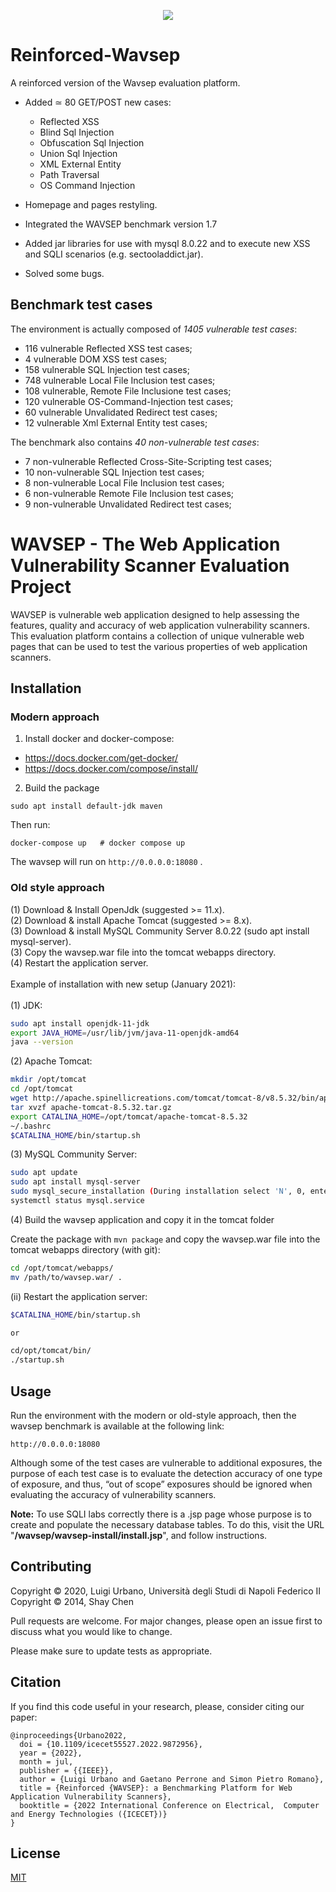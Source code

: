 <p align="center">
  <img src="/wavsep-logo.jpeg?raw=true"/>
</p>

# Reinforced-Wavsep 
A reinforced version of the Wavsep evaluation platform.

* Added ≃  80 GET/POST new cases:

	- Reflected XSS
	- Blind Sql Injection
	- Obfuscation Sql Injection
	- Union Sql Injection
	- XML External Entity
	- Path Traversal
	- OS Command Injection

* Homepage and pages restyling.
* Integrated the WAVSEP benchmark version 1.7

* Added jar libraries for use with mysql 8.0.22 and to execute new XSS and SQLI scenarios (e.g. sectooladdict.jar).

* Solved some bugs.     

## Benchmark test cases
The environment is actually composed of *1405 vulnerable test cases*: 
* 116 vulnerable Reflected XSS test cases;
* 4 vulnerable DOM XSS test cases;
* 158 vulnerable SQL Injection test cases;
* 748 vulnerable Local File Inclusion test cases;   
* 108 vulnerable,  Remote File Inclusione test cases;  
* 120 vulnerable OS-Command-Injection test cases; 
* 60 vulnerable Unvalidated Redirect test cases;   
* 12 vulnerable Xml External Entity test cases;   

The benchmark also contains *40 non-vulnerable test cases*:  
* 7 non-vulnerable Reflected Cross-Site-Scripting test cases;
* 10 non-vulnerable SQL Injection test cases;
* 8 non-vulnerable Local File Inclusion test cases; 
* 6 non-vulnerable Remote File Inclusion test cases; 
* 9 non-vulnerable Unvalidated Redirect test cases; 


# WAVSEP - The Web Application Vulnerability Scanner Evaluation Project

WAVSEP is vulnerable web application designed to help assessing the features, quality and accuracy of web application vulnerability scanners.
This evaluation platform contains a collection of unique vulnerable web pages that can be used to test the various properties of web application scanners.

## Installation 
### Modern approach
1. Install docker and docker-compose: 
- https://docs.docker.com/get-docker/ 
- https://docs.docker.com/compose/install/        

2. Build the package   
```  
sudo apt install default-jdk maven

``` 

Then run: 
``` 
docker-compose up   # docker compose up   
```   
The wavsep will run on `http://0.0.0.0:18080` . 



### Old style approach
(1) Download & Install OpenJdk (suggested >= 11.x).<br/>
(2) Download & install Apache Tomcat (suggested >= 8.x).<br/>
(3) Download & install MySQL Community Server 8.0.22 (sudo apt install mysql-server).<br/>
(3) Copy the wavsep.war file into the tomcat webapps directory.<br/>
(4) Restart the application server.<br/>
<br/>
Example of installation with new setup (January 2021):<br/>
<br/>
(1) JDK:
```bash
sudo apt install openjdk-11-jdk
export JAVA_HOME=/usr/lib/jvm/java-11-openjdk-amd64
java --version
```
(2) Apache Tomcat:
```bash
mkdir /opt/tomcat
cd /opt/tomcat
wget http://apache.spinellicreations.com/tomcat/tomcat-8/v8.5.32/bin/apache-tomcat-8.5.32.tar.gz
tar xvzf apache-tomcat-8.5.32.tar.gz
export CATALINA_HOME=/opt/tomcat/apache-tomcat-8.5.32
~/.bashrc
$CATALINA_HOME/bin/startup.sh
```
(3) MySQL Community Server:
```bash
sudo apt update
sudo apt install mysql-server
sudo mysql_secure_installation (During installation select 'N', 0, enter root password, 'Y')
systemctl status mysql.service
```
   

(4) Build the wavsep application and copy it in the tomcat folder

Create the package with `mvn package`  and copy the wavsep.war file into the tomcat webapps directory (with git):
```bash
cd /opt/tomcat/webapps/
mv /path/to/wavsep.war/ .
```
(ii) Restart the application server:
```bash
$CATALINA_HOME/bin/startup.sh

or

cd/opt/tomcat/bin/
./startup.sh
```

## Usage    
Run the environment with the modern or old-style approach, then the wavsep benchmark is available at the following link:   

```
http://0.0.0.0:18080
```


Although some of the test cases are vulnerable to additional exposures, the purpose of each test case is to evaluate the detection accuracy of one type of exposure, and thus, “out of scope” exposures should be ignored when evaluating the accuracy of vulnerability scanners.

**Note:** To use SQLI labs correctly there is a .jsp page whose purpose is to create and populate the necessary database tables. To do this, visit the URL "**/wavsep/wavsep-install/install.jsp**", and follow instructions.

## Contributing
Copyright © 2020, Luigi Urbano, Università degli Studi di Napoli Federico II<br/>
Copyright © 2014, Shay Chen<br/>

Pull requests are welcome. For major changes, please open an issue first to discuss what you would like to change.

Please make sure to update tests as appropriate.    

## Citation
If you find this code useful in your research, please, consider citing our paper:   
``` 
@inproceedings{Urbano2022,
  doi = {10.1109/icecet55527.2022.9872956},
  year = {2022},
  month = jul,
  publisher = {{IEEE}},
  author = {Luigi Urbano and Gaetano Perrone and Simon Pietro Romano},
  title = {Reinforced {WAVSEP}: a Benchmarking Platform for Web Application Vulnerability Scanners},
  booktitle = {2022 International Conference on Electrical,  Computer and Energy Technologies ({ICECET})}
}
```

## License
[MIT](https://choosealicense.com/licenses/mit/)

